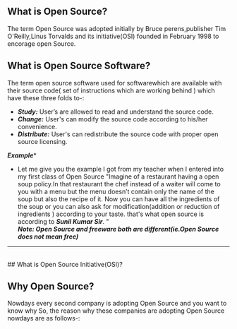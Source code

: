 
## What is Open Source?
The term Open Source was adopted initially by Bruce perens,publisher Tim O'Reilly,Linus Torvalds and its initiative(OSI) founded in February  1998 to encorage open Source.

## What is Open Source Software?
The term open source software used for softwarewhich are available with their source code( set of instructions which are working behind ) which have these three folds to-:
- ***Study:*** User’s are allowed to read and understand the source code. 
- ***Change:*** User's can  modify the source code according to his/her convenience.
- ***Distribute:*** User's can redistribute the source code with proper open source licensing.

***Example****
- Let me give you the example I got from my teacher when I entered into my first class of Open Source
 "Imagine of a restaurant having a open soup policy.In that restaurant the chef instead of a waiter will come to you with a menu but the menu doesn’t contain only the name of the soup but also the recipe of it.
Now you can have all the ingredients of the soup or you can also ask for modification(addition or reduction of ingredients )  according to your taste.
that's what open source is according to ***Sunil Kumar Sir***.
"<br>
***Note: Open Source and freeware both are different(ie.Open Source does not mean free)***
<hr><br>
## What is Open Source Initiative(OSI)?

## Why Open Source?
Nowdays every second company is adopting Open Source and you want to know why
So, the reason why these companies are adopting Open Source nowdays are as follows-:

